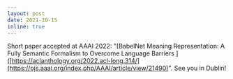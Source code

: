 ```yaml
---
layout: post
date: 2021-10-15
inline: true
---
```


Short paper accepted at AAAI 2022: "[BabelNet Meaning Representation: A Fully Semantic Formalism to Overcome Language Barriers
]([https://aclanthology.org/2022.acl-long.314/](https://ojs.aaai.org/index.php/AAAI/article/view/21490)". See you in Dublin!
